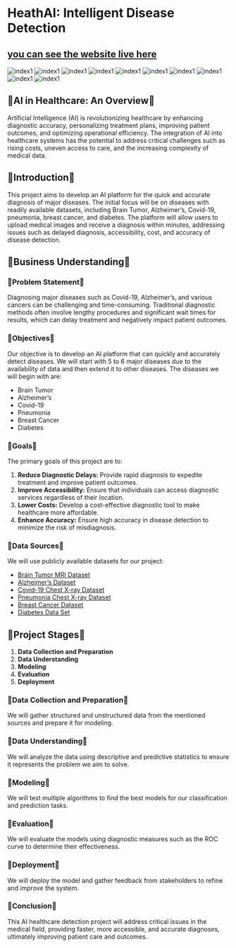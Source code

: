 # HeathAI: Intelligent Disease Detection
## [you can see the website live here](http://ec2-13-60-36-230.eu-north-1.compute.amazonaws.com:8000/)
![index1](ResultPhotos/index.png)
![index1](ResultPhotos/index2.png)
![index1](ResultPhotos/alzheimer1.png)
![index1](ResultPhotos/alzheimer2.png)
![index1](ResultPhotos/brain_tumor1.png)
![index1](ResultPhotos/brain2.png)
![index1](ResultPhotos/diabetes1.png)
![index1](ResultPhotos/diabertes2.png)
![index1](ResultPhotos/pneumoni1.png)
![index1](ResultPhotos/pneumoniia2.png)

## 🔻AI in Healthcare: An Overview🔻

Artificial Intelligence (AI) is revolutionizing healthcare by enhancing diagnostic accuracy, personalizing treatment plans, improving patient outcomes, and optimizing operational efficiency. The integration of AI into healthcare systems has the potential to address critical challenges such as rising costs, uneven access to care, and the increasing complexity of medical data.

## 🔻Introduction🔻

This project aims to develop an AI platform for the quick and accurate diagnosis of major diseases. The initial focus will be on diseases with readily available datasets, including Brain Tumor, Alzheimer’s, Covid-19, pneumonia, breast cancer, and diabetes. The platform will allow users to upload medical images and receive a diagnosis within minutes, addressing issues such as delayed diagnosis, accessibility, cost, and accuracy of disease detection.

## 🔻Business Understanding🔻

### 🔻Problem Statement🔻

Diagnosing major diseases such as Covid-19, Alzheimer’s, and various cancers can be challenging and time-consuming. Traditional diagnostic methods often involve lengthy procedures and significant wait times for results, which can delay treatment and negatively impact patient outcomes.

### 🔻Objectives🔻

Our objective is to develop an AI platform that can quickly and accurately detect diseases. We will start with 5 to 6 major diseases due to the availability of data and then extend it to other diseases. The diseases we will begin with are:

- Brain Tumor
- Alzheimer’s
- Covid-19
- Pneumonia
- Breast Cancer
- Diabetes

### 🔻Goals🔻

The primary goals of this project are to:

1. **Reduce Diagnostic Delays:** Provide rapid diagnosis to expedite treatment and improve patient outcomes.
2. **Improve Accessibility:** Ensure that individuals can access diagnostic services regardless of their location.
3. **Lower Costs:** Develop a cost-effective diagnostic tool to make healthcare more affordable.
4. **Enhance Accuracy:** Ensure high accuracy in disease detection to minimize the risk of misdiagnosis.

### 🔻Data Sources🔻

We will use publicly available datasets for our project:

- [Brain Tumor MRI Dataset](https://www.kaggle.com/datasets/masoudnickparvar/brain-tumor-mri-dataset/data)
- [Alzheimer’s Dataset](https://www.kaggle.com/datasets/tourist55/alzheimers-dataset-4-class-of-images/data)
- [Covid-19 Chest X-ray Dataset](https://www.kaggle.com/datasets/pranavraikokte/covid19-image-dataset)
- [Pneumonia Chest X-ray Dataset](https://www.kaggle.com/datasets/paultimothymooney/chest-xray-pneumonia)
- [Breast Cancer Dataset](https://www.kaggle.com/datasets/yasserh/breast-cancer-dataset)
- [Diabetes Data Set](https://www.kaggle.com/datasets/mathchi/diabetes-data-set)

## 🔻Project Stages🔻

1. **Data Collection and Preparation**
2. **Data Understanding**
3. **Modeling**
4. **Evaluation**
5. **Deployment**

### 🔻Data Collection and Preparation🔻

We will gather structured and unstructured data from the mentioned sources and prepare it for modeling.

### 🔻Data Understanding🔻

We will analyze the data using descriptive and predictive statistics to ensure it represents the problem we aim to solve.

### 🔻Modeling🔻

We will test multiple algorithms to find the best models for our classification and prediction tasks.

### 🔻Evaluation🔻

We will evaluate the models using diagnostic measures such as the ROC curve to determine their effectiveness.

### 🔻Deployment🔻

We will deploy the model and gather feedback from stakeholders to refine and improve the system.

### 🔻Conclusion🔻

This AI healthcare detection project will address critical issues in the medical field, providing faster, more accessible, and accurate diagnoses, ultimately improving patient care and outcomes.
